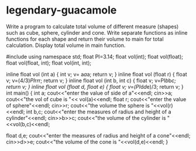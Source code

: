 # legendary-guacamole
 Write a program to calculate total volume of different measure (shapes) such as cube, sphere, cylinder and cone. Write separate functions as inline functions for each shape and return their volume to main for total calculation. Display total volume in main function.

#include <iostream>
using namespace std;
float PI=3.14;
float vol(int);
float vol(float);
float vol(float, int);
float vol(int, int);


inline float vol (int a)
{
int v;
v= a*a*a;
return v;
}
inline float vol (float r)
{
float v;
v=(4/3)*PI*r*r*r;
return v;
}
inline float vol (int b, int c)
{
float v;
v=PI*b*b*c;
return v;
}
inline float vol (float d, float e)
{
float v;
v=(PI*d*d*e)/3;
return v;
}
int main()
{
int a;
cout<<"enter the value of side of a"<<endl;
cin>>a;
cout<<"the vol of cube is "<< vol(a)<<endl;
float r;
cout<<"enter the value of sphere"<<endl;
cin>>r;
cout<<"the volume the sphere is "<<vol(r)<<endl;
int b,c;
cout<<"enter the measures of radius and height of a cylinder"<<endl;
cin>>b>>c;
cout<<"the volume of the cylinder is "<<vol(b,c)<<endl;

float d,e;
cout<<"enter the measures of radius and height of a cone"<<endl;
cin>>d>>e;
cout<<"the volume of the cone is "<<vol(d,e)<<endl;
}
